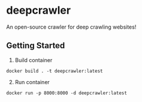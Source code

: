# deepcrawler
An open-source crawler for deep crawling websites!

## Getting Started
1. Build container
```shell script
docker build . -t deepcrawler:latest
```

2. Run container
```shell script
docker run -p 8000:8000 -d deepcrawler:latest
```

